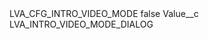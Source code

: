<?xml version="1.0" encoding="UTF-8"?>
<CustomMetadata xmlns="http://soap.sforce.com/2006/04/metadata" xmlns:xsi="http://www.w3.org/2001/XMLSchema-instance" xmlns:xsd="http://www.w3.org/2001/XMLSchema">
    <label>LVA_CFG_INTRO_VIDEO_MODE</label>
    <protected>false</protected>
    <values>
        <field>Value__c</field>
        <value xsi:type="xsd:string">LVA_INTRO_VIDEO_MODE_DIALOG</value>
    </values>
</CustomMetadata>

